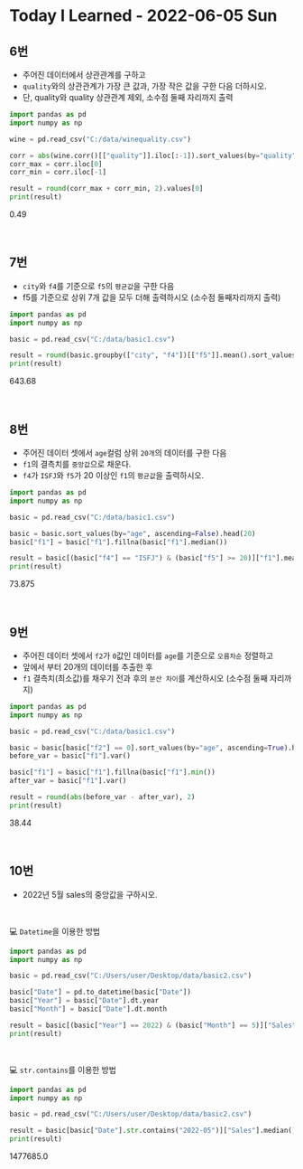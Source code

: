 # Today I Learned - 2022-06-05 Sun

## 6번
- 주어진 데이터에서 상관관계를 구하고
- `quality`와의 상관관계가 가장 큰 값과, 가장 작은 값을 구한 다음 더하시오.
- 단, quality와 quality 상관관계 제외, 소수점 둘째 자리까지 출력
```python
import pandas as pd
import numpy as np

wine = pd.read_csv("C:/data/winequality.csv")

corr = abs(wine.corr()[["quality"]].iloc[:-1]).sort_values(by="quality", ascending=False)
corr_max = corr.iloc[0]
corr_min = corr.iloc[-1]

result = round(corr_max + corr_min, 2).values[0]
print(result)
```
0.49

<br>

## 7번
- `city`와 `f4`를 기준으로 `f5`의 `평균값`을 구한 다음
- f5를 기준으로 상위 7개 값을 모두 더해 출력하시오 (소수점 둘째자리까지 출력)
```python
import pandas as pd
import numpy as np

basic = pd.read_csv("C:/data/basic1.csv")

result = round(basic.groupby(["city", "f4"])[["f5"]].mean().sort_values(by="f5", ascending=False).head(7).sum().values[0], 2)
print(result)
```
643.68

<br>

## 8번
- 주어진 데이터 셋에서 `age`컬럼 상위 `20개`의 데이터를 구한 다음
- `f1`의 결측치를 `중앙값`으로 채운다.
- `f4`가 `ISFJ`와 `f5`가 20 이상인 `f1`의 `평균값`을 출력하시오.
```python
import pandas as pd
import numpy as np

basic = pd.read_csv("C:/data/basic1.csv")

basic = basic.sort_values(by="age", ascending=False).head(20)
basic["f1"] = basic["f1"].fillna(basic["f1"].median())

result = basic[(basic["f4"] == "ISFJ") & (basic["f5"] >= 20)]["f1"].mean()
print(result)
```
73.875

<br>

## 9번
- 주어진 데이터 셋에서 `f2`가 `0`값인 데이터를 `age`를 기준으로 `오름차순` 정렬하고
- 앞에서 부터 20개의 데이터를 추출한 후
- `f1` 결측치(최소값)를 채우기 전과 후의 `분산 차이`를 계산하시오 (소수점 둘째 자리까지)
```python
import pandas as pd
import numpy as np

basic = pd.read_csv("C:/data/basic1.csv")

basic = basic[basic["f2"] == 0].sort_values(by="age", ascending=True).head(20)
before_var = basic["f1"].var() 

basic["f1"] = basic["f1"].fillna(basic["f1"].min())
after_var = basic["f1"].var()

result = round(abs(before_var - after_var), 2)
print(result)
```
38.44

<br>

## 10번
- 2022년 5월 sales의 중앙값을 구하시오.
<br>

💻 `Datetime`을 이용한 방법
```python
import pandas as pd
import numpy as np

basic = pd.read_csv("C:/Users/user/Desktop/data/basic2.csv")

basic["Date"] = pd.to_datetime(basic["Date"])
basic["Year"] = basic["Date"].dt.year
basic["Month"] = basic["Date"].dt.month

result = basic[(basic["Year"] == 2022) & (basic["Month"] == 5)]["Sales"].median()
print(result)
```
<br>

💻 `str.contains`를 이용한 방법
```python
import pandas as pd
import numpy as np

basic = pd.read_csv("C:/Users/user/Desktop/data/basic2.csv")

result = basic[basic["Date"].str.contains("2022-05")]["Sales"].median()
print(result)
```
1477685.0

